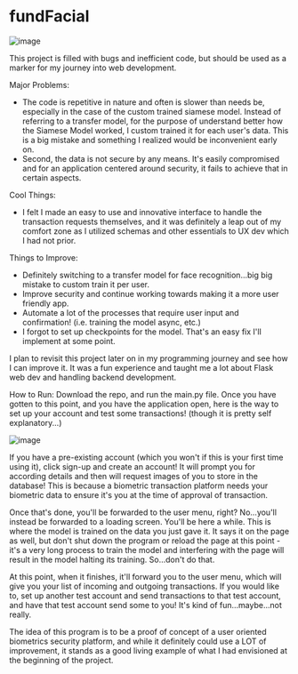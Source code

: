 # fundFacial
![image](https://user-images.githubusercontent.com/77950550/197428516-190b99f0-c579-444e-b25d-dace67f82509.png)

This project is filled with bugs and inefficient code, but should be used as a marker for my journey into web development. 

Major Problems:
- The code is repetitive in nature and often is slower than needs be, especially in the case of the custom trained siamese model. Instead of referring to a transfer model, for the purpose of understand better how the Siamese Model worked, I custom trained it for each user's data. This is a big mistake and something I realized would be inconvenient early on.
- Second, the data is not secure by any means. It's easily compromised and for an application centered around security, it fails to achieve that in certain aspects.

Cool Things:
- I felt I made an easy to use and innovative interface to handle the transaction requests themselves, and it was definitely a leap out of my comfort zone as I utilized schemas and other essentials to UX dev which I had not prior.

Things to Improve:
- Definitely switching to a transfer model for face recognition...big big mistake to custom train it per user.
- Improve security and continue working towards making it a more user friendly app.
- Automate a lot of the processes that require user input and confirmation! (i.e. training the model async, etc.)
- I forgot to set up checkpoints for the model. That's an easy fix I'll implement at some point.

I plan to revisit this project later on in my programming journey and see how I can improve it. It was a fun experience and taught me a lot about Flask web dev and handling backend development.

How to Run:
Download the repo, and run the main.py file. Once you have gotten to this point, and you have the application open, here is the way to set up your account and test some transactions! (though it is pretty self explanatory...)

![image](https://user-images.githubusercontent.com/77950550/197429316-53171bd7-db68-4d32-bc8a-d78cf28d4e9d.png)

If you have a pre-existing account (which you won't if this is your first time using it), click sign-up and create an account! It will prompt you for according details and then will request images of you to store in the database! This is because a biometric transaction platform needs your biometric data to ensure it's you at the time of approval of transaction. 

Once that's done, you'll be forwarded to the user menu, right? No...you'll instead be forwarded to a loading screen. You'll be here a while. This is where the model is trained on the data you just gave it. It says it on the page as well, but don't shut down the program or reload the page at this point - it's a very long process to train the model and interfering with the page will result in the model halting its training. So...don't do that.

At this point, when it finishes, it'll forward you to the user menu, which will give you your list of incoming and outgoing transactions. If you would like to, set up another test account and send transactions to that test account, and have that test account send some to you! It's kind of fun...maybe...not really.

The idea of this program is to be a proof of concept of a user oriented biometrics security platform, and while it definitely could use a LOT of improvement, it stands as a good living example of what I had envisioned at the beginning of the project.
